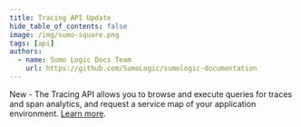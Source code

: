 ```yaml
---
title: Tracing API Update
hide_table_of_contents: false
image: /img/sumo-square.png
tags: [api]
authors:
  - name: Sumo Logic Docs Team
    url: https://github.com/SumoLogic/sumologic-documentation
---
```


New - The Tracing API allows you to browse and execute queries for traces and span analytics, and request a service map of your application environment. [Learn more](https://help.sumologic.com/docs/api/tracing).
